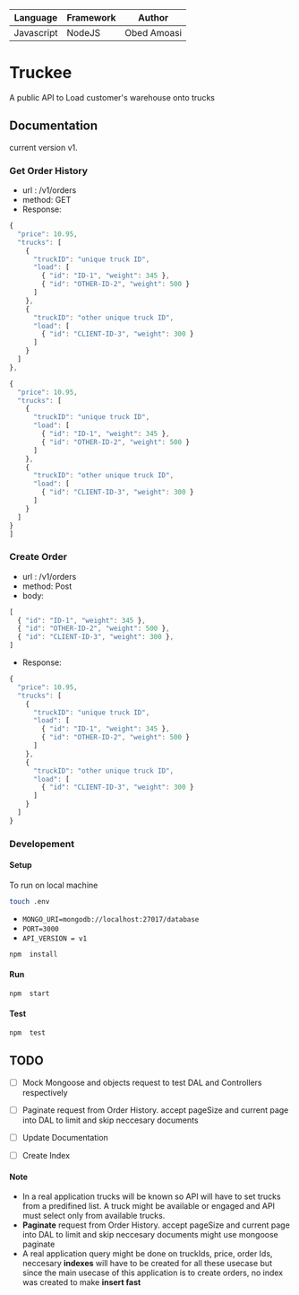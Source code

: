 | Language | Framework  | Author |
| -------- | -------- |--------|
| Javascript | NodeJS |Obed Amoasi |


# Truckee

A public API to Load customer's warehouse onto trucks


## Documentation
current version v1.

### Get Order History
* url : /v1/orders
* method: GET
* Response:
```javascript
{
  "price": 10.95,
  "trucks": [
    {
      "truckID": "unique truck ID",
      "load": [
        { "id": "ID-1", "weight": 345 },
        { "id": "OTHER-ID-2", "weight": 500 }
      ]
    },
    {
      "truckID": "other unique truck ID",
      "load": [
        { "id": "CLIENT-ID-3", "weight": 300 }
      ]
    }
  ]
},

{
  "price": 10.95,
  "trucks": [
    {
      "truckID": "unique truck ID",
      "load": [
        { "id": "ID-1", "weight": 345 },
        { "id": "OTHER-ID-2", "weight": 500 }
      ]
    },
    {
      "truckID": "other unique truck ID",
      "load": [
        { "id": "CLIENT-ID-3", "weight": 300 }
      ]
    }
  ]
}
]
```


### Create Order
* url : /v1/orders
* method: Post
* body: 
```javascript
[
  { "id": "ID-1", "weight": 345 },
  { "id": "OTHER-ID-2", "weight": 500 },
  { "id": "CLIENT-ID-3", "weight": 300 },
]
```
* Response: 
```javascript
{
  "price": 10.95,
  "trucks": [
    {
      "truckID": "unique truck ID",
      "load": [
        { "id": "ID-1", "weight": 345 },
        { "id": "OTHER-ID-2", "weight": 500 }
      ]
    },
    {
      "truckID": "other unique truck ID",
      "load": [
        { "id": "CLIENT-ID-3", "weight": 300 }
      ]
    }
  ]
}
```
### Developement

#### Setup
To run on local machine
```sh
touch .env
```
- `MONGO_URI=mongodb://localhost:27017/database`
- `PORT=3000`
- `API_VERSION = v1`

```sh
npm  install
```
#### Run
```sh
npm  start
```
#### Test
```sh
npm  test
```

## TODO
- [ ] Mock Mongoose and objects request to test DAL and Controllers respectively
- [ ] Paginate request from Order History. accept pageSize and current page into DAL to limit and skip neccesary documents
- [ ] Update Documentation
- [ ] Create Index



#### Note
- In a real application trucks will be known so API will have to set trucks from a predifined list. A truck might be available or engaged and API must select only from available trucks. 
- **Paginate** request from Order History. accept pageSize and current page into DAL to limit and skip neccesary documents might use mongoose paginate
- A real application query might be done on truckIds, price, order Ids, neccesary **indexes** will have to  be created for all these usecase but since the main usecase of this application is to create orders, no index was created to make **insert fast** 
